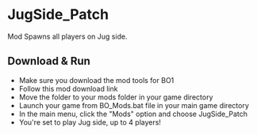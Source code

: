 # JugSide_Patch
 Mod Spawns all players on Jug side. 
 ## Download & Run
 - Make sure you download the mod tools for BO1
 - Follow this mod download link
 - Move the folder to your mods folder in your game directory
 - Launch your game from BO_Mods.bat file in your main game directory
 - In the main menu, click the "Mods" option and choose JugSide_Patch 
 - You're set to play Jug side, up to 4 players!
